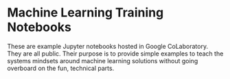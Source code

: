 # Machine Learning Training Notebooks
These are example Jupyter notebooks hosted in Google CoLaboratory.  They are all public.  Their purpose is to provide simple examples to teach the systems mindsets around machine learning solutions without going overboard on the fun, technical parts.
